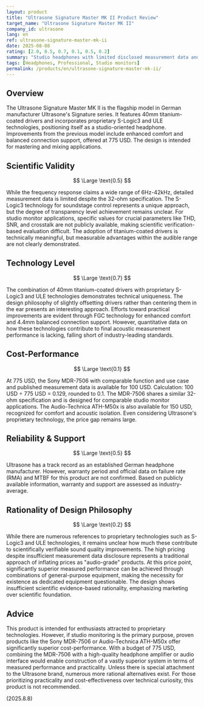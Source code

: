 ```yaml
---
layout: product
title: "Ultrasone Signature Master MK II Product Review"
target_name: "Ultrasone Signature Master MK II"
company_id: ultrasone
lang: en
ref: ultrasone-signature-master-mk-ii
date: 2025-08-08
rating: [2.0, 0.5, 0.7, 0.1, 0.5, 0.2]
summary: "Studio headphones with limited disclosed measurement data and weak cost-performance"
tags: [Headphones, Professional, Studio monitors]
permalink: /products/en/ultrasone-signature-master-mk-ii/
---
```

## Overview

The Ultrasone Signature Master MK II is the flagship model in German manufacturer Ultrasone's Signature series. It features 40mm titanium-coated drivers and incorporates proprietary S-Logic3 and ULE technologies, positioning itself as a studio-oriented headphone. Improvements from the previous model include enhanced comfort and balanced connection support, offered at 775 USD. The design is intended for mastering and mixing applications.

## Scientific Validity

$$ \Large \text{0.5} $$

While the frequency response claims a wide range of 6Hz-42kHz, detailed measurement data is limited despite the 32-ohm specification. The S-Logic3 technology for soundstage control represents a unique approach, but the degree of transparency level achievement remains unclear. For studio monitor applications, specific values for crucial parameters like THD, SNR, and crosstalk are not publicly available, making scientific verification-based evaluation difficult. The adoption of titanium-coated drivers is technically meaningful, but measurable advantages within the audible range are not clearly demonstrated.

## Technology Level

$$ \Large \text{0.7} $$

The combination of 40mm titanium-coated drivers with proprietary S-Logic3 and ULE technologies demonstrates technical uniqueness. The design philosophy of slightly offsetting drivers rather than centering them in the ear presents an interesting approach. Efforts toward practical improvements are evident through FGC technology for enhanced comfort and 4.4mm balanced connection support. However, quantitative data on how these technologies contribute to final acoustic measurement performance is lacking, falling short of industry-leading standards.

## Cost-Performance

$$ \Large \text{0.1} $$

At 775 USD, the Sony MDR-7506 with comparable function and use case and published measurement data is available for 100 USD. Calculation: 100 USD ÷ 775 USD = 0.129, rounded to 0.1. The MDR-7506 shares a similar 32-ohm specification and is designed for comparable studio monitor applications. The Audio-Technica ATH-M50x is also available for 150 USD, recognized for comfort and acoustic isolation. Even considering Ultrasone's proprietary technology, the price gap remains large.

## Reliability & Support

$$ \Large \text{0.5} $$

Ultrasone has a track record as an established German headphone manufacturer. However, warranty period and official data on failure rate (RMA) and MTBF for this product are not confirmed. Based on publicly available information, warranty and support are assessed as industry-average.

## Rationality of Design Philosophy

$$ \Large \text{0.2} $$

While there are numerous references to proprietary technologies such as S-Logic3 and ULE technologies, it remains unclear how much these contribute to scientifically verifiable sound quality improvements. The high pricing despite insufficient measurement data disclosure represents a traditional approach of inflating prices as "audio-grade" products. At this price point, significantly superior measured performance can be achieved through combinations of general-purpose equipment, making the necessity for existence as dedicated equipment questionable. The design shows insufficient scientific evidence-based rationality, emphasizing marketing over scientific foundation.

## Advice

This product is intended for enthusiasts attracted to proprietary technologies. However, if studio monitoring is the primary purpose, proven products like the Sony MDR-7506 or Audio-Technica ATH-M50x offer significantly superior cost-performance. With a budget of 775 USD, combining the MDR-7506 with a high-quality headphone amplifier or audio interface would enable construction of a vastly superior system in terms of measured performance and practicality. Unless there is special attachment to the Ultrasone brand, numerous more rational alternatives exist. For those prioritizing practicality and cost-effectiveness over technical curiosity, this product is not recommended.

(2025.8.8)